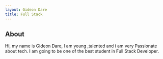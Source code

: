 ```yaml
---
layout: Gideon Dare
title: Full Stack
---
```


## About

Hi, my name is Gideon Dare, I am young ,talented and i am very Passionate about tech. I am going to be one of the best student in Full Stack Developer. 

